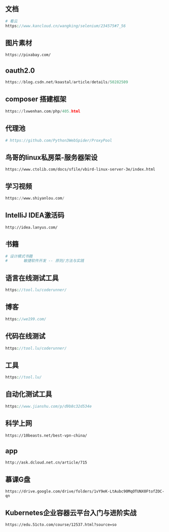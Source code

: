## 文档

```php
# 看云
https://www.kancloud.cn/wangking/selenium/234575#7_56
```



## 图片素材

```
https://pixabay.com/
```

## oauth2.0

```python
https://blog.csdn.net/koastal/article/details/50282509
```

## composer 搭建框架

```python
https://lvwenhan.com/php/405.html
```

## 代理池

```python
# https://github.com/Python3WebSpider/ProxyPool
```

## 鸟哥的linux私房菜-服务器架设

```shell
https://www.ctolib.com/docs/sfile/vbird-linux-server-3e/index.html
```

## 学习视频

```python
https://www.shiyanlou.com/
```

## IntelliJ IDEA激活码

```shell
http://idea.lanyus.com/
```

## 书籍

```php
# 设计模式书籍
# 		敏捷软件开发 -- 原则/方法与实践
```

## 语言在线测试工具

```php
https://tool.lu/coderunner/
```

## 博客

```php
https://we199.com/
```

## 代码在线测试

```php
https://tool.lu/coderunner/
```

## 工具

```php
https://tool.lu/
```

## 自动化测试工具

```php
https://www.jianshu.com/p/d9b8c32d534e
```

## 科学上网

```shell
https://10beasts.net/best-vpn-china/
```

## app

```shell
http://ask.dcloud.net.cn/article/715
```

## 慕课G盘

```shell
https://drive.google.com/drive/folders/1vY9eK-LtAubc90MqOTUNX0FtofZOC-qn
```

## Kubernetes企业容器云平台入门与进阶实战

```shell
https://edu.51cto.com/course/12537.html?source=so
```

